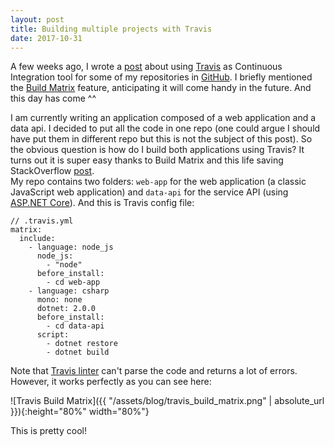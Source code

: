 ```yaml
---
layout: post
title: Building multiple projects with Travis
date: 2017-10-31
---
```


A few weeks ago, I wrote a [post](https://caroleolivier.github.io/blog/2017/10/03/continuous-integration-in-github) about using [Travis](https://travis-ci.org/) as Continuous Integration tool for some of my repositories in [GitHub](https://github.com/). I briefly mentioned the [Build Matrix](https://docs.travis-ci.com/user/customizing-the-build/#Build-Matrix) feature, anticipating it will come handy in the future. And this day has come ^^


I am currently writing an application composed of a web application and a data api. I decided to put all the code in one repo (one could argue I should have put them in different repo but this is not the subject of this post). So the obvious question is how do I build both applications using Travis? It turns out it is super easy thanks to Build Matrix and this life saving StackOverflow [post](https://stackoverflow.com/questions/27644586/how-to-set-up-travis-ci-with-multiple-languages).
<br/>
My repo contains two folders: `web-app` for the web application (a classic JavaScript web application) and `data-api` for the service API (using [ASP.NET Core](https://docs.microsoft.com/en-us/aspnet/core/)). And this is Travis config file:

```
// .travis.yml
matrix:
  include:
    - language: node_js
      node_js:
        - "node"
      before_install:
        - cd web-app
    - language: csharp
      mono: none
      dotnet: 2.0.0
      before_install:
        - cd data-api
      script:
        - dotnet restore
        - dotnet build
```
Note that [Travis linter](https://lint.travis-ci.org/) can't parse the code and returns a lot of errors. However, it works perfectly as you can see here:

![Travis Build Matrix]({{ "/assets/blog/travis_build_matrix.png" | absolute_url }}){:height="80%" width="80%"}

This is pretty cool!


